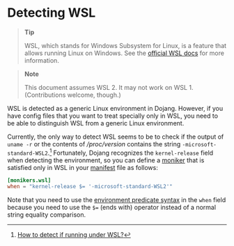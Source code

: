 Detecting WSL
=============

> **Tip**
>
> WSL, which stands for Windows Subsystem for Linux, is a feature that allows
> running Linux on Windows.
> See the [official WSL docs](https://docs.microsoft.com/windows/wsl/)
> for more information.

> **Note**
>
> This document assumes WSL 2.  It may not work on WSL 1.
> (Contributions welcome, though.)

WSL is detected as a generic Linux environment in Dojang.  However,
if you have config files that you want to treat specially only in WSL,
you need to be able to distinguish WSL from a generic Linux environment.

Currently, the only way to detect WSL seems to be to check if the output of
`uname -r` or the contents of */proc/version* contains the string
`-microsoft-standard-WSL2`.[^1]  Fortunately, Dojang recognizes the `kernel-release`
field when detecting the environment, so you can define
a [moniker](../manifest.en.md#moniker) that is satisfied only in WSL in
your [manifest](../manifest.en.md) file as follows:

~~~~ toml
[monikers.wsl]
when = "kernel-release $= '-microsoft-standard-WSL2'"
~~~~

Note that you need to use the [environment predicate
syntax](../environment-predicate.en.md) in the `when` field
because you need to use the `$=` (ends with) operator instead of
a normal string equality comparison.

[^1]: [How to detect if running under WSL?][1]

[1]: https://github.com/microsoft/WSL/issues/4071
